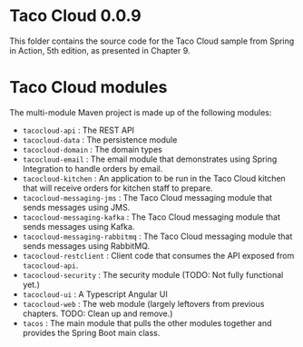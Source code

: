 # Taco Cloud 0.0.9


This folder contains the source code for the Taco Cloud sample from Spring in Action, 5th edition, as presented in Chapter 9.

# Taco Cloud modules

The multi-module Maven project is made up of the following modules:

 - `tacocloud-api` : The REST API
 - `tacocloud-data` : The persistence module
 - `tacocloud-domain` : The domain types
 - `tacocloud-email` : The email module that demonstrates using Spring Integration to handle orders by email.
 - `tacocloud-kitchen` : An application to be run in the Taco Cloud kitchen that will receive orders for kitchen staff to prepare.
 - `tacocloud-messaging-jms` : The Taco Cloud messaging module that sends messages using JMS.
 - `tacocloud-messaging-kafka` : The Taco Cloud messaging module that sends messages using Kafka.
 - `tacocloud-messaging-rabbitmq` : The Taco Cloud messaging module that sends messages using RabbitMQ.
 - `tacocloud-restclient` : Client code that consumes the API exposed from `tacocloud-api`.
 - `tacocloud-security` : The security module (TODO: Not fully functional yet.)
 - `tacocloud-ui` : A Typescript Angular UI
 - `tacocloud-web` : The web module (largely leftovers from previous chapters. TODO: Clean up and remove.)
 - `tacos` : The main module that pulls the other modules together and provides the Spring Boot main class.

